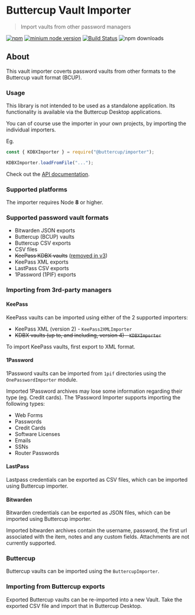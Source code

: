 # Buttercup Vault Importer
> Import vaults from other password managers

[![npm](https://img.shields.io/npm/v/@buttercup/importer?color=green&label=%40buttercup%2Fimporter)](https://www.npmjs.com/package/@buttercup/importer) [![minium node version](https://img.shields.io/badge/node%20version-%3E%3D%208.x-blue.svg)](https://github.com/buttercup/buttercup-importer) [![Build Status](https://travis-ci.org/buttercup/buttercup-importer.svg?branch=master)](https://travis-ci.org/buttercup/buttercup-importer) ![npm downloads](https://img.shields.io/npm/dm/buttercup-importer.svg?maxAge=2592000)

## About

This vault importer coverts password vaults from other formats to the Buttercup vault format (BCUP).

### Usage

This library is not intended to be used as a standalone application. Its functionality is available via the Buttercup Desktop applications.

You can of course use the importer in your own projects, by importing the individual importers.

Eg.

```javascript
const { KDBXImporter } = require("@buttercup/importer");

KDBXImporter.loadFromFile("...");
```

Check out the [API documentation](API.md).

### Supported platforms
The importer requires Node **8** or higher.

### Supported password vault formats

 * Bitwarden JSON exports
 * Buttercup (BCUP) vaults
 * Buttercup CSV exports
 * CSV files
 * ~~KeePass KDBX vaults~~ ([removed in v3](https://github.com/buttercup/buttercup-importer/issues/57))
 * KeePass XML exports
 * LastPass CSV exports
 * 1Password (1PIF) exports

### Importing from 3rd-party managers

#### KeePass

KeePass vaults can be imported using either of the 2 supported importers:

 * KeePass XML (version 2) - `KeePass2XMLImporter`
 * ~~KDBX vaults (up to, and including, version 4) - `KDBXImporter`~~

To import KeePass vaults, first export to XML format.

#### 1Password

1Password vaults can be imported from `1pif` directories using the `OnePasswordImporter` module.

Imported 1Password archives may lose some information regarding their type (eg. Credit cards). The 1Password Importer supports importing the following types:

* Web Forms
* Passwords
* Credit Cards
* Software Licenses
* Emails
* SSNs
* Router Passwords

#### LastPass

Lastpass credentials can be exported as CSV files, which can be imported using Buttercup importer.

#### Bitwarden

Bitwarden credentials can be exported as JSON files, which can be imported using Buttercup importer.

Imported bitwarden archives contain the username, password, the first url associated with the item, notes and any custom fields. Attachments are not currently supported.

### Buttercup

Buttercup vaults can be imported using the `ButtercupImporter`.

### Importing from Buttercup exports

Exported Buttercup vaults can be re-imported into a new Vault. Take the exported CSV file and import that in Buttercup Desktop.
